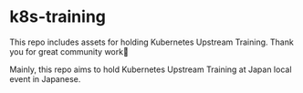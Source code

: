 # k8s-training

This repo includes assets for holding Kubernetes Upstream Training.
Thank you for great community work:tada:

Mainly, this repo aims to hold Kubernetes Upstream Training at Japan local event in Japanese.
